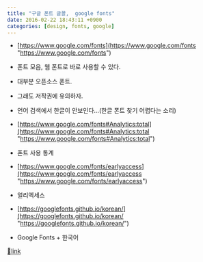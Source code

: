 ```yaml
---
title: "구글 폰트 글꼴,  google fonts"
date: 2016-02-22 18:43:11 +0900
categories: [design, fonts, google]
---
```


- [https://www.google.com/fonts](https://www.google.com/fonts "https://www.google.com/fonts")
- 폰트 모음, 웹 폰트로 바로 사용할 수 있다.
- 대부분 오픈소스 폰트.
- 그래도 저작권에 유의하자.

- 언어 검색에서 한글이 안보인다...(한글 폰트 찾기 어렵다는 소리)
- [https://www.google.com/fonts#Analytics:total](https://www.google.com/fonts#Analytics:total "https://www.google.com/fonts#Analytics:total")
- 폰트 사용 통계

- [https://www.google.com/fonts/earlyaccess](https://www.google.com/fonts/earlyaccess "https://www.google.com/fonts/earlyaccess")
- 얼리엑세스


- [https://googlefonts.github.io/korean/](https://googlefonts.github.io/korean/ "https://googlefonts.github.io/korean/")
- Google Fonts + 한국어





[🔗link](http://www.mins01.com/mh/tech/read/985)